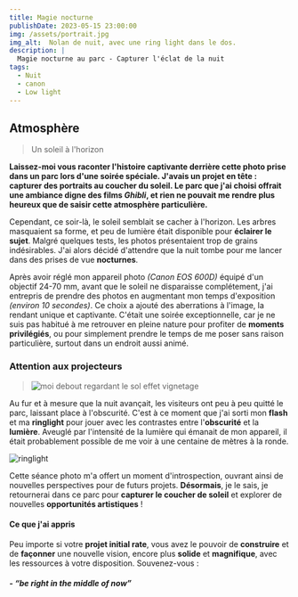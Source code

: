 ```yaml
---
title: Magie nocturne
publishDate: 2023-05-15 23:00:00
img: /assets/portrait.jpg
img_alt:  Nolan de nuit, avec une ring light dans le dos.
description: |
  Magie nocturne au parc - Capturer l'éclat de la nuit
tags:
  - Nuit
  - canon
  - Low light 
---
```


## Atmosphère

>Un soleil à l'horizon

**Laissez-moi vous raconter l'histoire captivante derrière cette photo prise dans un parc lors d'une soirée spéciale. J'avais un projet en tête : capturer des portraits au coucher du soleil. Le parc que j'ai choisi offrait une ambiance digne des films *Ghibli*, et rien ne pouvait me rendre plus heureux que de saisir cette atmosphère particulière.**

Cependant, ce soir-là, le soleil semblait se cacher à l'horizon. Les arbres masquaient sa forme, et peu de lumière était disponible pour **éclairer le sujet**. Malgré quelques tests, les photos présentaient trop de grains indésirables. J'ai alors décidé d'attendre que la nuit tombe pour me lancer dans des prises de vue **nocturnes**.

Après avoir réglé mon appareil photo *(Canon EOS 600D)* équipé d'un objectif 24-70 mm, avant que le soleil ne disparaisse complétement, j'ai entrepris de prendre des photos en augmentant mon temps d'exposition *(environ 10 secondes)*. Ce choix a ajouté des aberrations à l'image, la rendant unique et captivante. C'était une soirée exceptionnelle, car je ne suis pas habitué à me retrouver en pleine nature pour profiter de **moments privilégiés**, ou pour simplement prendre le temps de me poser sans raison particulière, surtout dans un endroit aussi animé.

### Attention aux projecteurs

>![moi debout regardant le sol effet vignetage](/assets/stock-6.jpg)

Au fur et à mesure que la nuit avançait, les visiteurs ont peu à peu quitté le parc, laissant place à l'obscurité. C'est à ce moment que j'ai sorti mon **flash** et ma **ringlight** pour jouer avec les contrastes entre l'**obscurité** et la **lumière**. Aveuglé par l'intensité de la lumière qui émanait de mon appareil, il était probablement possible de me voir à une centaine de mètres à la ronde.



![ringlight](/assets/stock-3.jpg)


Cette séance photo m'a offert un moment d'introspection, ouvrant ainsi de nouvelles perspectives pour de futurs projets. **Désormais**, je le sais, je retournerai dans ce parc pour **capturer le coucher de soleil** et explorer de nouvelles **opportunités artistiques** !


#### Ce que j'ai appris
Peu importe si votre **projet initial rate**, vous avez le pouvoir de **construire** et de **façonner** une nouvelle vision, encore plus **solide** et **magnifique**, avec les ressources à votre disposition. Souvenez-vous :

##### - *“be right in the middle of now”*
